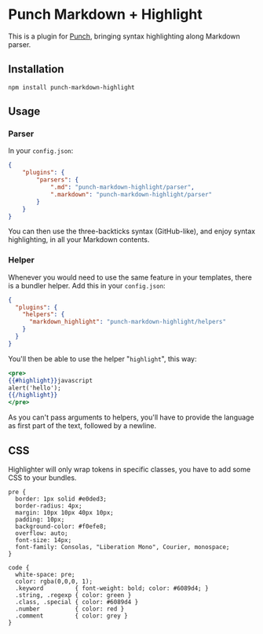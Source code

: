 # Punch Markdown + Highlight

This is a plugin for [Punch](https://github.com/laktek/punch), bringing syntax highlighting along Markdown parser.

## Installation

```
npm install punch-markdown-highlight
```

## Usage

### Parser

In your `config.json`:

```json
{
	"plugins": {
		"parsers": {
			".md": "punch-markdown-highlight/parser",
			".markdown": "punch-markdown-highlight/parser"
		}
	}
}
```

You can then use the three-backticks syntax (GitHub-like), and enjoy syntax highlighting, in all your Markdown contents.

### Helper

Whenever you would need to use the same feature in your templates, there is a bundler helper. Add this in your `config.json`:

```json
{
  "plugins": {
    "helpers": {
      "markdown_highlight": "punch-markdown-highlight/helpers"
    }
  }
}
```

You'll then be able to use the helper "`highlight`", this way:

```mustache
<pre>
{{#highlight}}javascript
alert('hello');
{{/highlight}}
</pre>
```

As you can't pass arguments to helpers, you'll have to provide the language as first part of the text, followed by a newline.

## CSS

Highlighter will only wrap tokens in specific classes, you have to add some CSS to your bundles.

```less
pre {
  border: 1px solid #e0ded3;
  border-radius: 4px;
  margin: 10px 10px 40px 10px;
  padding: 10px;
  background-color: #f0efe8;
  overflow: auto;
  font-size: 14px;
  font-family: Consolas, "Liberation Mono", Courier, monospace;
}

code {
  white-space: pre;
  color: rgba(0,0,0, 1);
  .keyword         { font-weight: bold; color: #6089d4; }
  .string, .regexp { color: green }
  .class, .special { color: #6089d4 }
  .number          { color: red }
  .comment         { color: grey }
}
```

